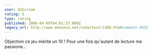 ```yaml
---
user: GGScream
rating: 5
type: rating
published: 2006-04-09T04:01:37.000Z
legacy_url: http://www.emunova.net/veda/test/1308.htm#comment-4932
---
```

Objection ce jeu mérite un 10 !
Pour une fois qu'autant de lecture me passione...
